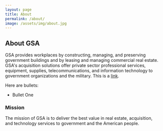 ```yaml
---
layout: page
title: About
permalink: /about/
image: /assets/img/about.jpg
---
```


## About GSA

GSA provides workplaces by constructing, managing, and preserving government buildings and by leasing and managing commercial real estate. GSA's acquisition solutions offer private sector professional services, equipment, supplies, telecommunications, and information technology to government organizations and the military. This is a [link](www.link.com).

Here are bullets:

* Bullet One

### Mission

The mission of GSA is to deliver the best value in real estate, acquisition, and technology services to government and the American people.
